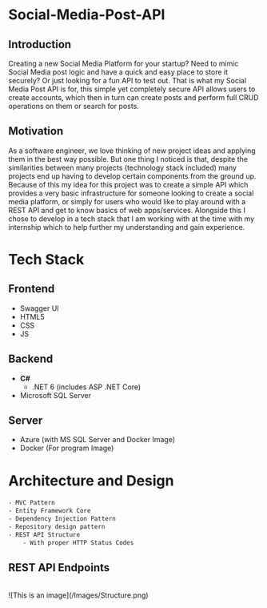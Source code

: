 # Social-Media-Post-API

## Introduction
 Creating a new Social Media Platform for your startup? Need to mimic Social Media post logic and have a quick and easy place to store it securely? Or just looking for a fun API to test out. That is what my Social Media Post API is for, this simple yet completely secure API allows users to create accounts, which then in turn can create posts and perform full CRUD operations on them or search for posts.


 ## Motivation
As a software engineer, we love thinking of new project ideas and applying them in the best way possible. But one thing I noticed is that, despite the similarities between many projects (technology stack included) many projects end up having to develop certain components from the ground up. Because of this my idea for this project was to create a simple API which provides a very basic infrastructure for someone looking to create a social media platform, or simply for users who would like to play around with a REST API and get to know basics of web apps/services. Alongside this I chose to develop in a tech stack that I am working with at the time with my internship which to help further my understanding and gain experience.

# Tech Stack

## Frontend
- Swagger UI
- HTML5
- CSS
- JS

## Backend
- **C#**
    - .NET 6 (includes ASP .NET Core)
- Microsoft SQL Server

## Server
- Azure (with MS SQL Server and Docker Image)
- Docker (For program Image)

# Architecture and Design
    - MVC Pattern
    - Entity Framework Core
    - Dependency Injection Pattern
    - Repository design pattern
    - REST API Structure
        - With proper HTTP Status Codes

## REST API Endpoints
<br>
![This is an image](/Images/Structure.png)

